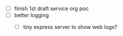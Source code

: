 
- [ ] finish 1st draft service org poc
- [ ] better logging
  - [ ] tiny express server to show web logs?

